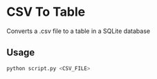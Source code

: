 # CSV To Table

Converts a .csv file to a table in a SQLite database

## Usage

```python
python script.py <CSV_FILE>
```
